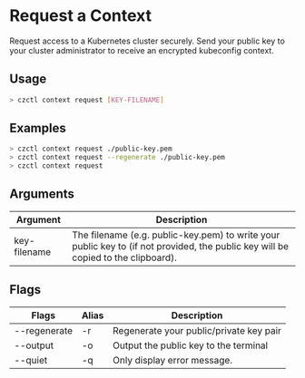 # Request a Context

Request access to a Kubernetes cluster securely. Send your public key to your cluster administrator to receive an encrypted kubeconfig context.

## Usage

```bash
> czctl context request [KEY-FILENAME]
```

## Examples

```bash
> czctl context request ./public-key.pem
> czctl context request --regenerate ./public-key.pem
> czctl context request
```

## Arguments

| Argument      | Description
| -------       | -----------
| key-filename  | The filename (e.g. public-key.pem) to write your public key to (if not provided, the public key will be copied to the clipboard).

## Flags

<div class="flags-table">

| Flags          | Alias | Description
| -------------- | ----- | -----------
| --regenerate   | -r    | Regenerate your public/private key pair
| --output       | -o    | Output the public key to the terminal
| --quiet        | -q    | Only display error message.

</div>
